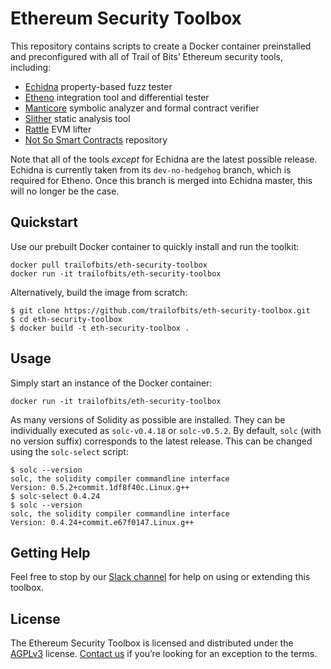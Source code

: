 # Ethereum Security Toolbox

This repository contains scripts to create a Docker container preinstalled and preconfigured with all of Trail of Bits’ Ethereum security tools, including:

* [Echidna](https://github.com/trailofbits/echidna) property-based fuzz tester
* [Etheno](https://github.com/trailofbits/etheno) integration tool and differential tester
* [Manticore](https://github.com/trailofbits/manticore) symbolic analyzer and formal contract verifier
* [Slither](https://github.com/trailofbits/slither) static analysis tool
* [Rattle](https://github.com/trailofbits/rattle) EVM lifter
* [Not So Smart Contracts](https://github.com/trailofbits/not-so-smart-contracts) repository

Note that all of the tools _except_ for Echidna are the latest possible release. Echidna is currently taken from its `dev-no-hedgehog` branch, which is required for Etheno. Once this branch is merged into Echidna master, this will no longer be the case.

## Quickstart

Use our prebuilt Docker container to quickly install and run the toolkit:

```
docker pull trailofbits/eth-security-toolbox
docker run -it trailofbits/eth-security-toolbox
```

Alternatively, build the image from scratch:

```
$ git clone https://github.com/trailofbits/eth-security-toolbox.git
$ cd eth-security-toolbox
$ docker build -t eth-security-toolbox .
```

## Usage

Simply start an instance of the Docker container:
```
docker run -it trailofbits/eth-security-toolbox
```

As many versions of Solidity as possible are installed. They can be individually executed as `solc-v0.4.18` or `solc-v0.5.2`. By default, `solc` (with no version suffix) corresponds to the latest release. This can be changed using the `solc-select` script:
```
$ solc --version
solc, the solidity compiler commandline interface
Version: 0.5.2+commit.1df8f40c.Linux.g++
$ solc-select 0.4.24
$ solc --version
solc, the solidity compiler commandline interface
Version: 0.4.24+commit.e67f0147.Linux.g++
```

## Getting Help

Feel free to stop by our [Slack channel](https://empirehacking.slack.com/) for help on using or extending this toolbox.

## License

The Ethereum Security Toolbox is licensed and distributed under the [AGPLv3](LICENSE) license. [Contact us](mailto:opensource@trailofbits.com) if you’re looking for an exception to the terms.

